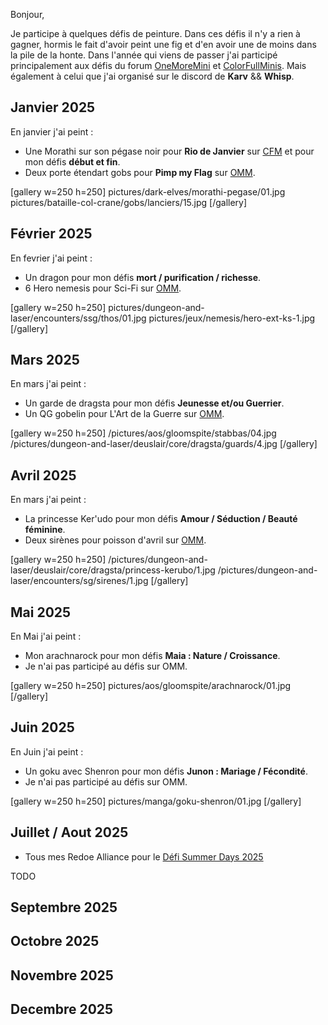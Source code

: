 Bonjour,

Je participe à quelques défis de peinture. 
Dans ces défis il n'y a rien à gagner, hormis le fait d'avoir peint une fig et d'en avoir une de moins dans la pile de la honte.
Dans l'année qui viens de passer j'ai participé principalement aux défis du 
forum [OneMoreMini](https://onemoremini.fr/topic/203/calendrier-des-d%C3%A9fis-mensuels) 
et [ColorFullMinis](https://taverne.colorfulminis.com/t/defis-cfm-annee-2025/5163). 
Mais également à celui que j'ai organisé sur le discord de __Karv__ && __Whisp__. 

## Janvier 2025

En janvier j'ai peint :
* Une Morathi sur son pégase noir pour __Rio de Janvier__ sur [CFM](https://taverne.colorfulminis.com/t/defi-janvier-2025-rio-de-janvier/5826) et pour mon défis __début et fin__.
* Deux porte étendart gobs pour __Pimp my Flag__ sur [OMM](https://onemoremini.fr/topic/653/d%C3%A9fi-janvier-2025-pimp-my-flag).

[gallery w=250 h=250]
pictures/dark-elves/morathi-pegase/01.jpg
pictures/bataille-col-crane/gobs/lanciers/15.jpg
[/gallery]

## Février 2025

En fevrier j'ai peint :
* Un dragon pour mon défis __mort / purification / richesse__.
* 6 Hero nemesis pour Sci-Fi sur [OMM](https://onemoremini.fr/topic/662/d%C3%A9fi-f%C3%A9vrier-2025-sci-fi).

[gallery w=250 h=250]
pictures/dungeon-and-laser/encounters/ssg/thos/01.jpg
pictures/jeux/nemesis/hero-ext-ks-1.jpg
[/gallery]

## Mars 2025

En mars j'ai peint :
* Un garde de dragsta pour mon défis __Jeunesse et/ou Guerrier__.
* Un QG gobelin pour L'Art de la Guerre sur [OMM](https://onemoremini.fr/topic/667/d%C3%A9fi-mars-2025-l-art-de-la-guerre).

[gallery w=250 h=250]
/pictures/aos/gloomspite/stabbas/04.jpg
/pictures/dungeon-and-laser/deuslair/core/dragsta/guards/4.jpg
[/gallery]


## Avril 2025

En mars j'ai peint :
* La princesse Ker'udo pour mon défis __Amour / Séduction / Beauté féminine__.
* Deux sirènes pour poisson d'avril sur [OMM](https://onemoremini.fr/topic/673/d%C3%A9fi-avril-2025-poisson-d-avril).

[gallery w=250 h=250]
/pictures/dungeon-and-laser/deuslair/core/dragsta/princess-kerubo/1.jpg
/pictures/dungeon-and-laser/encounters/sg/sirenes/1.jpg
[/gallery]

## Mai 2025

En Mai j'ai peint :
* Mon arachnarock pour mon défis __Maia : Nature / Croissance__.
* Je n'ai pas participé au défis sur OMM. 

[gallery w=250 h=250]
pictures/aos/gloomspite/arachnarock/01.jpg
[/gallery]

## Juin 2025

En Juin j'ai peint :
* Un goku avec Shenron pour mon défis __Junon : Mariage / Fécondité__.
* Je n'ai pas participé au défis sur OMM. 

[gallery w=250 h=250]
pictures/manga/goku-shenron/01.jpg
[/gallery]


## Juillet / Aout 2025

* Tous mes Redoe Alliance pour le [Défi Summer Days 2025](https://onemoremini.fr/topic/679/d%C3%A9fi-summer-days-2025-juillet-aout)

TODO

## Septembre 2025

## Octobre 2025

## Novembre 2025

## Decembre 2025
